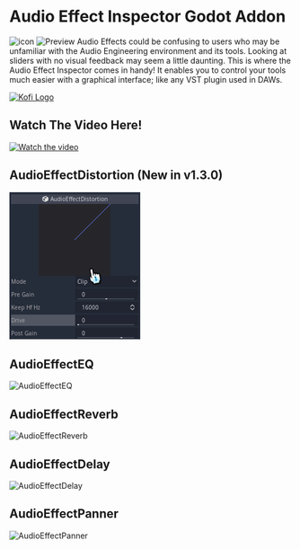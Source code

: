 # Audio Effect Inspector Godot Addon
![icon](addons/AudioEffectInspector/icon.png)
![Preview](README%20Content/Preview.png)
Audio Effects could be confusing to users who may be unfamiliar with the Audio Engineering environment and its tools. Looking at sliders with no visual feedback may seem a little daunting. This is where the Audio Effect Inspector comes in handy! It enables you to control your tools much easier with a graphical interface; like any VST plugin used in DAWs.

[![Kofi Logo](https://az743702.vo.msecnd.net/cdn/kofi1.png?v=0)](https://ko-fi.com/noodlesushidev)

## Watch The Video Here!
[![Watch the video](https://i.ytimg.com/vi/WZzeIv7TayI/hqdefault.jpg)](https://youtu.be/WZzeIv7TayI)

## AudioEffectDistortion (New in v1.3.0)
![AudioEffectEQ](README%20Content/AudioEffectDistortion.gif)

## AudioEffectEQ
![AudioEffectEQ](README%20Content/AudioEffectEQ.gif)

## AudioEffectReverb
![AudioEffectReverb](README%20Content/AudioEffectReverb.gif)

## AudioEffectDelay
![AudioEffectDelay](README%20Content/AudioEffectDelay.gif)

## AudioEffectPanner
![AudioEffectPanner](README%20Content/AudioEffectPanner.gif)